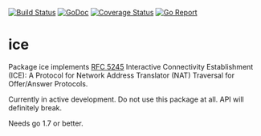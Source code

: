 [![Build Status](https://travis-ci.org/ernado/ice.svg)](https://travis-ci.org/gortc/ice)
[![GoDoc](https://godoc.org/github.com/ernado/ice?status.svg)](http://godoc.org/github.com/gortc/ice)
[![Coverage Status](https://coveralls.io/repos/github/ernado/ice/badge.svg?branch=master)](https://coveralls.io/github/gortc/ice?branch=master)
[![Go Report](https://goreportcard.com/badge/github.com/ernado/ice)](http://goreportcard.com/report/gortc/ice)

# ice
Package ice implements [RFC 5245](https://tools.ietf.org/html/rfc5245) 
Interactive Connectivity Establishment (ICE):
A Protocol for Network Address Translator (NAT) Traversal for Offer/Answer Protocols.

Currently in active development. Do not use this package at all. API will
definitely break. 

Needs go 1.7 or better.
